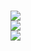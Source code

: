# 

![](https://github-readme-stats.vercel.app/api?username=washingtonfbueno&theme=highcontrast&hide_border=true&include_all_commits=false&count_private=false)<br/>
![](https://github-readme-streak-stats.herokuapp.com/?user=washingtonfbueno&theme=highcontrast&hide_border=true)<br/>
![](https://github-readme-stats.vercel.app/api/top-langs/?username=washingtonfbueno&theme=highcontrast&hide_border=true&include_all_commits=false&count_private=false&layout=compact)

